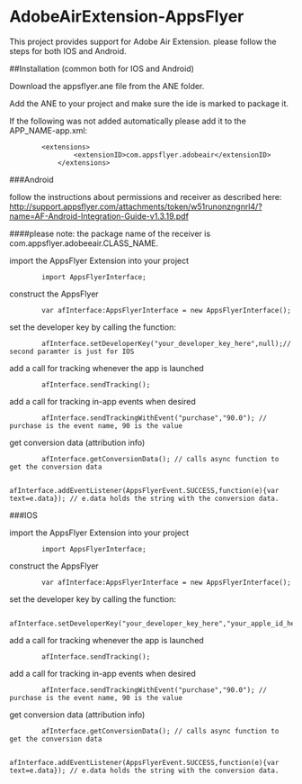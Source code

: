 AdobeAirExtension-AppsFlyer
===========================


This project provides support for Adobe Air Extension. 
please follow the steps for both IOS and Android.

##Installation (common both for IOS and Android)

Download the appsflyer.ane file from the ANE folder.

Add the ANE to your project and make sure the ide is marked to package it.

If the following was not added automatically please add it to the APP_NAME-app.xml:

			<extensions>
        			<extensionID>com.appsflyer.adobeair</extensionID>
    			</extensions>


###Android

follow the instructions about permissions and receiver as described here:
http://support.appsflyer.com/attachments/token/w51runonzngnrl4/?name=AF-Android-Integration-Guide-v1.3.19.pdf

####please note: the package name of the receiver is com.appsflyer.adobeeair.CLASS_NAME.

import the AppsFlyer Extension into your project

			import AppsFlyerInterface;
			
construct the AppsFlyer

			var afInterface:AppsFlyerInterface = new AppsFlyerInterface();
			
			
set the developer key by calling the function:

			afInterface.setDeveloperKey("your_developer_key_here",null);// second paramter is just for IOS
			
add a call for tracking whenever the app is launched

			afInterface.sendTracking();
			
add a call for tracking in-app events when desired

			afInterface.sendTrackingWithEvent("purchase","90.0"); // purchase is the event name, 90 is the value
			
get conversion data (attribution info)

			afInterface.getConversionData(); // calls async function to get the conversion data
			
			afInterface.addEventListener(AppsFlyerEvent.SUCCESS,function(e){var text=e.data}); // e.data holds the string with the conversion data.
			
			

###IOS

import the AppsFlyer Extension into your project

			import AppsFlyerInterface;
			
construct the AppsFlyer

			var afInterface:AppsFlyerInterface = new AppsFlyerInterface();
			
			
set the developer key by calling the function:

			afInterface.setDeveloperKey("your_developer_key_here","your_apple_id_here");
			
add a call for tracking whenever the app is launched

			afInterface.sendTracking();
			
add a call for tracking in-app events when desired

			afInterface.sendTrackingWithEvent("purchase","90.0"); // purchase is the event name, 90 is the value
			
get conversion data (attribution info)			

			afInterface.getConversionData(); // calls async function to get the conversion data
			
			afInterface.addEventListener(AppsFlyerEvent.SUCCESS,function(e){var text=e.data}); // e.data holds the string with the conversion data.
